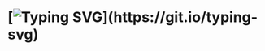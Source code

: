 # [![Typing SVG](https://readme-typing-svg.demolab.com?font=Montserrat&weight=500&color=F4F700&center=true&vCenter=true&multiline=true&random=false&width=800&lines=Just+a+bear+coding+in+the+Hundred+Acre+Wood.)](https://git.io/typing-svg)

